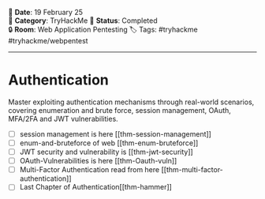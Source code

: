 📅 **Date**: 19 February 25  
📂 **Category**: TryHackMe 
📝 **Status**: Completed  
🔒 **Room**: Web Application Pentesting
🏷️ Tags: #tryhackme #tryhackme/webpentest

---
# Authentication
Master exploiting authentication mechanisms through real-world scenarios, covering enumeration and brute force, session management, OAuth, MFA/2FA and JWT vulnerabilities.

- [ ] session management is here [[thm-session-management]]
- [ ] enum-and-bruteforce of web [[thm-enum-bruteforce]]
- [ ] JWT security and vulnerability is [[thm-jwt-security]]
- [ ] OAuth-Vulnerabilities is here [[thm-Oauth-vuln]]
- [ ] Multi-Factor Authentication read from here [[thm-multi-factor-authentication]]
- [ ] Last Chapter of Authentication[[thm-hammer]]